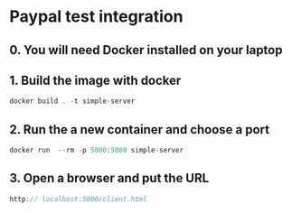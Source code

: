 # Paypal test integration

## 0. You will need Docker installed on your laptop

## 1. Build the image with docker

``` javascript
docker build . -t simple-server
```

## 2. Run the a new container and choose a port

``` javascript
docker run  --rm -p 5000:5000 simple-server
```

## 3. Open a browser and put the URL

``` javascript javascript
http:// localhost:5000/client.html
```





